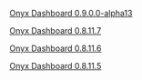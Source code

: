 [Onyx Dashboard 0.9.0.0-alpha13](https://s3-us-west-1.amazonaws.com/onyx-releases/onyx-dashboard/onyx-dashboard-0.9.0.0-alpha13.jar)

[Onyx Dashboard 0.8.11.7](https://s3-us-west-1.amazonaws.com/onyx-releases/onyx-dashboard/onyx-dashboard-0.8.11.7.jar)

[Onyx Dashboard 0.8.11.6](https://s3-us-west-1.amazonaws.com/onyx-releases/onyx-dashboard/onyx-dashboard-0.8.11.6.jar)

[Onyx Dashboard 0.8.11.5](https://s3-us-west-1.amazonaws.com/onyx-releases/onyx-dashboard/onyx-dashboard-0.8.11.5.jar)
